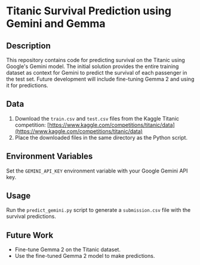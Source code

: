 # Titanic Survival Prediction using Gemini and Gemma

## Description
This repository contains code for predicting survival on the Titanic using Google's Gemini model. The initial solution provides the entire training dataset as context for Gemini to predict the survival of each passenger in the test set. Future development will include fine-tuning Gemma 2 and using it for predictions.

## Data
1. Download the `train.csv` and `test.csv` files from the Kaggle Titanic competition: [https://www.kaggle.com/competitions/titanic/data](https://www.kaggle.com/competitions/titanic/data)
2. Place the downloaded files in the same directory as the Python script.

## Environment Variables
Set the `GEMINI_API_KEY` environment variable with your Google Gemini API key.

## Usage
Run the `predict_gemini.py` script to generate a `submission.csv` file with the survival predictions.

## Future Work
* Fine-tune Gemma 2 on the Titanic dataset.
* Use the fine-tuned Gemma 2 model to make predictions.
